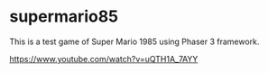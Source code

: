 # supermario85
This is a test game of Super Mario 1985 using Phaser 3 framework.

https://www.youtube.com/watch?v=uQTH1A_7AYY
